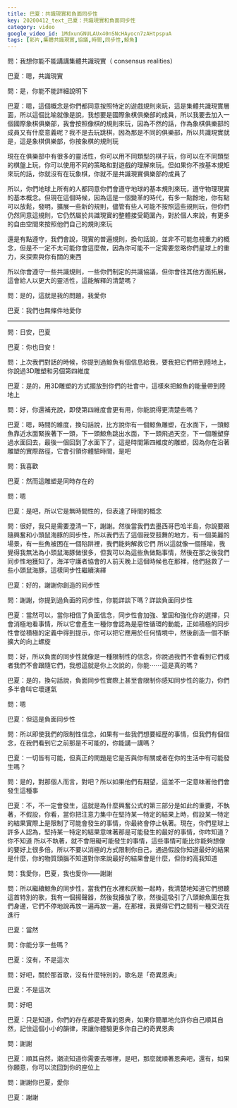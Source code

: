 ```yaml
---
title: 巴夏：共識現實和負面同步性
key: 20200412_text_巴夏：共識現實和負面同步性
category: video
google_video_id: 1MdxunGNULAUx40nSNcHAyocn7zAHtpspuA
tags: [影片,集體共識現實,協議,時間,同步性,鯨魚]
---
```


問：我想你能不能講講集體共識現實（ consensus realities）

巴夏：嗯，共識現實

問：是，你能不能詳細說明下

巴夏：嗯，這個概念是你們都同意按照特定的遊戲規則來玩，這是集體共識現實層面，所以這個比喻就像是說，我想要是國際象棋俱樂部的成員，所以我要去加入一個國際象棋俱樂部，我會按照像棋的規則來玩，因為不然的話，作為象棋俱樂部的成員又有什麼意義呢？我不是去玩跳棋，因為那是不同的俱樂部，所以共識現實就是，這是象棋俱樂部，你按象棋的規則玩

現在在俱樂部中有很多的靈活性，你可以用不同類型的棋子玩，你可以在不同類型的棋盤上玩，你可以使用不同的策略和對遊戲的理解來玩。但如果你不按基本規矩來玩的話，你就沒有在玩象棋，你就不是共識現實俱樂部的成員了

所以，你們地球上所有的人都同意你們會遵守地球的基本規則來玩，遵守物理現實的基本概念。但現在這個時候，因為這是一個變革的時代，有多一點餘地，你有點可以放鬆，發明，擴展一些新的規則，儘管有些人可能不按照這些規則玩，但你們仍然同意這規則，它仍然屬於共識現實的整體接受範圍內，對於個人來說，有更多的自由空間來按照他們自己的規則來玩

還是有點遵守，我們會說，現實的普遍規則，換句話說，並非不可能忽視重力的概念，但是不一定不太可能你會這麼做，因為你可能不一定需要忽略你們星球上的重力，來探索與你有關的東西

所以你會遵守一些共識規則，一些你們制定的共識協議，但你會往其他方面拓展，這會給人以更大的靈活性，這能解釋的清楚嗎？

問：是的，這就是我的問題，我愛你

巴夏：我們也無條件地愛你

---

問：日安，巴夏

巴夏：你也日安！

問：上次我們對話的時候，你提到過鯨魚有個信息給我，要我把它們帶到陸地上，你說過3D雕塑和另個第四維度

巴夏：是的，用3D雕塑的方式擺放到你們的社會中，這樣來把鯨魚的能量帶到陸地上

問：好，你還補充說，即使第四維度會更有用，你能說得更清楚些嗎？

巴夏：嗯，時間的維度，換句話說，比方說你有一個鯨魚雕塑，在水面下，一頭鯨魚靠近水面緊挨著下一頭，下一頭鯨魚跳出水面，下一頭飛過天空，下一個雕塑穿過水面回去，最後一個回到了水面下了，這是時間第四維度的雕塑，因為你在沿著雕塑的實際路徑，它會引領你體驗時間，是吧

問：我喜歡

巴夏：然而這雕塑是同時存在的

問：嗯

巴夏：是吧，所以它是無時間性的，但表達了時間的概念

問：很好，我只是需要澄清一下，謝謝。然後當我們去墨西哥巴哈半島，你說要跟隨興奮和小頭鼠海豚的同步性，所以我們去了這個我受鼓舞的地方，有一個美麗的場景，有一些魚被困在一個陷阱裡，我們能夠解救它們
所以這就像一個隱喻，我覺得我無法為小頭鼠海豚做很多，但我可以為這些魚做點事情，然後在那之後我們同步性地獲知了，海洋守護者協會的人前天晚上這個時候也在那裡，他們拯救了一些小頭鼠海豚，這樣同步性繼續演繹

巴夏：好的，謝謝你創造的同步性

問：謝謝，你提到過負面的同步性，你能詳談下嗎？詳談負面同步性

巴夏：當然可以，當你相信了負面信念，同步性會加強、鞏固和強化你的選擇，只會消極地看事情，所以它會產生一種你會認為是惡性循環的動能，正如積極的同步性會從積極的定義中得到提示，你可以把它應用於任何情境中，然後創造一個不斷擴大的向上螺旋

問：好，所以負面的同步性就像是一種限制性的信念，你說過我們不會看到它們或者我們不會跟隨它們，我想這就是你上次說的，你能⋯⋯這是真的嗎？

巴夏：是的，換句話說，負面同步性實際上甚至會限制你感知同步性的能力，你們多半會叫它壞運氣

問：嗯

巴夏：但這是負面同步性

問：所以即使我們的限制性信念，如果有一些我們想要經歷的事情，但我們有個信念，在我們看到它之前那是不可能的，你能講一講嗎？

巴夏：一切皆有可能，但真正的問題是它是否與你有關或者在你的生活中有可能發生嗎？

問：是的，對那個人而言，對吧？所以如果他們有期望，這並不一定意味著他們會發生這種事

巴夏：不，不一定會發生，這就是為什麼興奮公式的第三部分是如此的重要，不執著，不假設，你看，當你把注意力集中在堅持某一特定的結果上時，假設某一特定的結果實際上是限制了可能會發生的事情，你最終會停止執著。現在，你們星球上許多人認為，堅持某一特定的結果意味著那是可能發生的最好的事情，你咋知道？你不知道
所以不執著，就不會阻礙可能發生的事情，這些事情可能比你能夠想像的要好上很多倍。所以不要以消極的方式限制你自己，通過假設你知道最好的結果是什麼，你的物質頭腦不知道對你來說最好的結果會是什麼，但你的高我知道

問：我愛你，巴夏，我也愛你——謝謝

問：所以繼續鯨魚的同步性，當我們在水裡和灰鯨一起時，我清楚地知道它們想聽這首特別的歌，我有一個揚聲器，然後我播放了歌，然後這吸引了八頭鯨魚圍在我們身邊，它們不停地說再放一遍再放一遍，在那裡，我覺得它們之間有一種交流在進行

巴夏：當然

問：你能分享一些嗎？

巴夏：沒有，不是這次

問：好吧，關於那首歌，沒有什麼特別的，歌名是「奇異恩典」

巴夏：不是這次

問：好吧

巴夏：只是知道，你們的存在都是奇異的恩典，如果你簡單地允許你自己順其自然，記住這個小小的韻律，來讓你體驗更多你自己的奇異恩典

問：謝謝

巴夏：順其自然，潮流知道你需要去哪裡，是吧，那麼就順著恩典吧，還有，如果你願意，你可以流回到你的座位上

問：謝謝你巴夏，愛你

巴夏：謝謝
